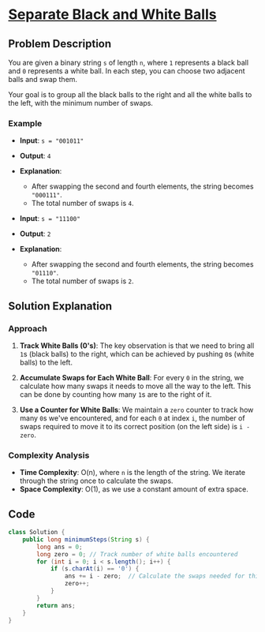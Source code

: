 # [Separate Black and White Balls](https://leetcode.com/problems/separate-black-and-white-balls/description/?envType=daily-question&envId=2024-10-15)

## Problem Description
You are given a binary string `s` of length `n`, where `1` represents a black ball and `0` represents a white ball. In each step, you can choose two adjacent balls and swap them.

Your goal is to group all the black balls to the right and all the white balls to the left, with the minimum number of swaps.

### Example
- **Input**: `s = "001011"`
- **Output**: `4`
- **Explanation**:
  - After swapping the second and fourth elements, the string becomes `"000111"`.
  - The total number of swaps is `4`.

- **Input**: `s = "11100"`
- **Output**: `2`
- **Explanation**: 
  - After swapping the second and fourth elements, the string becomes `"01110"`.
  - The total number of swaps is `2`.

## Solution Explanation

### Approach
1. **Track White Balls (0's)**: The key observation is that we need to bring all `1`s (black balls) to the right, which can be achieved by pushing `0`s (white balls) to the left.
   
2. **Accumulate Swaps for Each White Ball**: For every `0` in the string, we calculate how many swaps it needs to move all the way to the left. This can be done by counting how many `1`s are to the right of it.

3. **Use a Counter for White Balls**: We maintain a `zero` counter to track how many `0`s we've encountered, and for each `0` at index `i`, the number of swaps required to move it to its correct position (on the left side) is `i - zero`.

### Complexity Analysis
- **Time Complexity**: O(n), where `n` is the length of the string. We iterate through the string once to calculate the swaps.
- **Space Complexity**: O(1), as we use a constant amount of extra space.

## Code
```java
class Solution {
    public long minimumSteps(String s) {
        long ans = 0;
        long zero = 0; // Track number of white balls encountered
        for (int i = 0; i < s.length(); i++) {
            if (s.charAt(i) == '0') {
                ans += i - zero;  // Calculate the swaps needed for this white ball
                zero++;
            }
        }
        return ans;
    }
}
